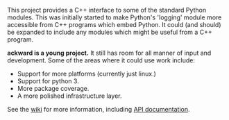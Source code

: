 This project provides a C++ interface to some of the standard Python modules. This was initially started to make Python's 'logging' module more accessible from C++ programs which embed Python. It could (and should) be expanded to include any modules which might be useful from a C++ program.

**ackward is a young project.** It still has room for all manner of input and development. Some of the areas where it could use work include:

  * Support for more platforms (currently just linux.)
  * Support for python 3.
  * More package coverage.
  * A more polished infrastructure layer.

See the [wiki](http://code.google.com/p/ackward/w/list) for more information, including [API documentation](http://code.google.com/p/ackward/wiki/Documentation).